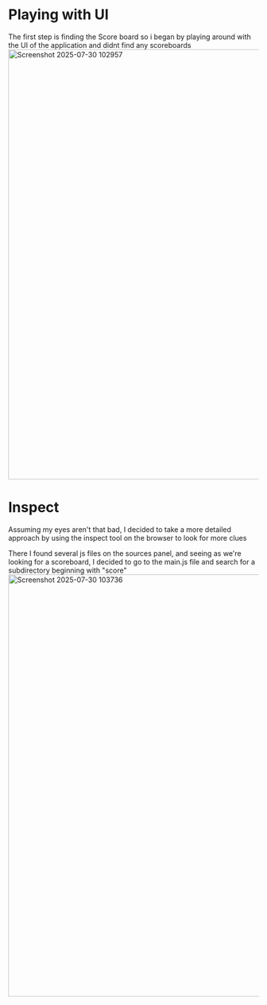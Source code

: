 # Playing with UI
The first step is finding the Score board so i began by playing around with the UI of the application and didnt find any scoreboards
<img width="1600" height="864" alt="Screenshot 2025-07-30 102957" src="https://github.com/user-attachments/assets/cddcf059-5728-4b6c-854d-971e71a241f3" />

# Inspect
Assuming my eyes aren't that bad, I decided to take a more detailed approach by using the inspect tool on the browser to look for more clues

There I found several js files on the sources panel, and seeing as we're looking for a scoreboard, I decided to go to the main.js file and search for a subdirectory beginning with "score"
<img width="1601" height="848" alt="Screenshot 2025-07-30 103736" src="https://github.com/user-attachments/assets/93f94e4f-fe7a-4ed7-bfa3-449fa691a3f7" />

